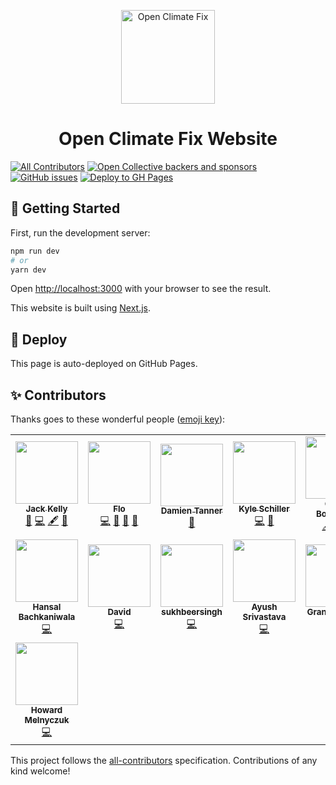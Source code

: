 <p align="center">
  <img alt="Open Climate Fix" src="https://raw.githubusercontent.com/openclimatefix/website/master/src/images/logo_dark_square%402x.png" width="150" />
</p>
<h1 align="center">
  Open Climate Fix Website
</h1>

[![All Contributors](https://img.shields.io/badge/all_contributors-7-orange.svg?style=flat-square)](#contributors-) [![Open Collective backers and sponsors](https://img.shields.io/opencollective/all/openclimatefix?style=flat-square)](https://opencollective.com/openclimatefix) [![GitHub issues](https://img.shields.io/github/issues/openclimatefix/website?style=flat-square)](https://github.com/openclimatefix/website/issues) [![Deploy to GH Pages](https://img.shields.io/github/workflow/status/openclimatefix/website/Deploy%20to%20GH%20Pages?label=deployment&style=flat-square)](https://github.com/openclimatefix/website/actions?query=workflow%3A%22Deploy+to+GH+Pages%22)

## 🚀 Getting Started

First, run the development server:

```bash
npm run dev
# or
yarn dev
```

Open [http://localhost:3000](http://localhost:3000) with your browser to see the result.

This website is built using [Next.js](https://nextjs.org/docs).

## 💫 Deploy

This page is auto-deployed on GitHub Pages.

## ✨ Contributors

Thanks goes to these wonderful people ([emoji key](https://allcontributors.org/docs/en/emoji-key)):

<!-- ALL-CONTRIBUTORS-LIST:START - Do not remove or modify this section -->
<!-- prettier-ignore-start -->
<!-- markdownlint-disable -->
<table>
  <tr>
    <td align="center"><a href="http://jack-kelly.com"><img src="https://avatars2.githubusercontent.com/u/460756?v=4?s=100" width="100px;" alt=""/><br /><sub><b>Jack Kelly</b></sub></a><br /><a href="#business-JackKelly" title="Business development">💼</a> <a href="https://github.com/openclimatefix/website/commits?author=JackKelly" title="Code">💻</a> <a href="#content-JackKelly" title="Content">🖋</a> <a href="#ideas-JackKelly" title="Ideas, Planning, & Feedback">🤔</a></td>
    <td align="center"><a href="https://github.com/flowirtz"><img src="https://avatars1.githubusercontent.com/u/6052785?v=4?s=100" width="100px;" alt=""/><br /><sub><b>Flo</b></sub></a><br /><a href="https://github.com/openclimatefix/website/commits?author=flowirtz" title="Code">💻</a> <a href="#ideas-flowirtz" title="Ideas, Planning, & Feedback">🤔</a> <a href="#maintenance-flowirtz" title="Maintenance">🚧</a> <a href="#projectManagement-flowirtz" title="Project Management">📆</a></td>
    <td align="center"><a href="http://tanner.me"><img src="https://avatars2.githubusercontent.com/u/227?v=4?s=100" width="100px;" alt=""/><br /><sub><b>Damien Tanner</b></sub></a><br /><a href="#blog-dctanner" title="Blogposts">📝</a></td>
    <td align="center"><a href="https://github.com/schillerk"><img src="https://avatars1.githubusercontent.com/u/8676510?v=4?s=100" width="100px;" alt=""/><br /><sub><b>Kyle Schiller</b></sub></a><br /><a href="https://github.com/openclimatefix/website/commits?author=schillerk" title="Code">💻</a> <a href="#design-schillerk" title="Design">🎨</a></td>
    <td align="center"><a href="http://www.ollicle.com"><img src="https://avatars1.githubusercontent.com/u/63586?v=4?s=100" width="100px;" alt=""/><br /><sub><b>Oliver Boermans</b></sub></a><br /><a href="#content-ollicle" title="Content">🖋</a> <a href="https://github.com/openclimatefix/website/issues?q=author%3Aollicle" title="Bug reports">🐛</a> <a href="#ideas-ollicle" title="Ideas, Planning, & Feedback">🤔</a></td>
    <td align="center"><a href="https://www.phillipkwang.com"><img src="https://avatars3.githubusercontent.com/u/11009767?v=4?s=100" width="100px;" alt=""/><br /><sub><b>eambutu</b></sub></a><br /><a href="https://github.com/openclimatefix/website/issues?q=author%3Aeambutu" title="Bug reports">🐛</a> <a href="https://github.com/openclimatefix/website/commits?author=eambutu" title="Code">💻</a></td>
    <td align="center"><a href="https://www.raais.org/"><img src="https://raw.githubusercontent.com/openclimatefix/website/master/src/images/sponsor_raais.png?s=100" width="100px;" alt=""/><br /><sub><b>RAAIS Foundation</b></sub></a><br /><a href="#financial-openclimatefix" title="Financial">💵</a></td>
  </tr>
  <tr>
    <td align="center"><a href="https://github.com/hansal7014"><img src="https://avatars2.githubusercontent.com/u/28968198?v=4?s=100" width="100px;" alt=""/><br /><sub><b>Hansal Bachkaniwala</b></sub></a><br /><a href="https://github.com/openclimatefix/website/commits?author=hansal7014" title="Code">💻</a></td>
    <td align="center"><a href="https://github.com/drwm-base"><img src="https://avatars3.githubusercontent.com/u/50212366?v=4?s=100" width="100px;" alt=""/><br /><sub><b>David</b></sub></a><br /><a href="https://github.com/openclimatefix/website/commits?author=drwm-base" title="Code">💻</a></td>
    <td align="center"><a href="https://github.com/sukhbeersingh"><img src="https://avatars2.githubusercontent.com/u/44414281?v=4?s=100" width="100px;" alt=""/><br /><sub><b>sukhbeersingh</b></sub></a><br /><a href="https://github.com/openclimatefix/website/commits?author=sukhbeersingh" title="Code">💻</a></td>
    <td align="center"><a href="https://geekayush.github.io/"><img src="https://avatars2.githubusercontent.com/u/22499864?v=4?s=100" width="100px;" alt=""/><br /><sub><b>Ayush Srivastava</b></sub></a><br /><a href="https://github.com/openclimatefix/website/commits?author=geekayush" title="Code">💻</a></td>
    <td align="center"><a href="https://grantbourque.com"><img src="https://avatars1.githubusercontent.com/u/616290?v=4?s=100" width="100px;" alt=""/><br /><sub><b>Grant Bourque</b></sub></a><br /><a href="https://github.com/openclimatefix/website/commits?author=grantbdev" title="Code">💻</a></td>
    <td align="center"><a href="https://github.com/dfulu"><img src="https://avatars0.githubusercontent.com/u/41546094?v=4?s=100" width="100px;" alt=""/><br /><sub><b>James Fulton</b></sub></a><br /><a href="https://github.com/openclimatefix/website/commits?author=dfulu" title="Code">💻</a> <a href="#ideas-dfulu" title="Ideas, Planning, & Feedback">🤔</a></td>
    <td align="center"><a href="https://github.com/mantagen"><img src="https://avatars.githubusercontent.com/u/12934669?v=4?s=100" width="100px;" alt=""/><br /><sub><b>MG</b></sub></a><br /><a href="https://github.com/openclimatefix/website/commits?author=mantagen" title="Code">💻</a></td>
  </tr>
  <tr>
    <td align="center"><a href="http://melnycz.uk"><img src="https://avatars.githubusercontent.com/u/23401306?v=4?s=100" width="100px;" alt=""/><br /><sub><b>Howard Melnyczuk</b></sub></a><br /><a href="https://github.com/openclimatefix/website/commits?author=melnyczuk" title="Code">💻</a></td>
  </tr>
</table>

<!-- markdownlint-restore -->
<!-- prettier-ignore-end -->

<!-- ALL-CONTRIBUTORS-LIST:END -->

This project follows the [all-contributors](https://github.com/all-contributors/all-contributors) specification. Contributions of any kind welcome!

